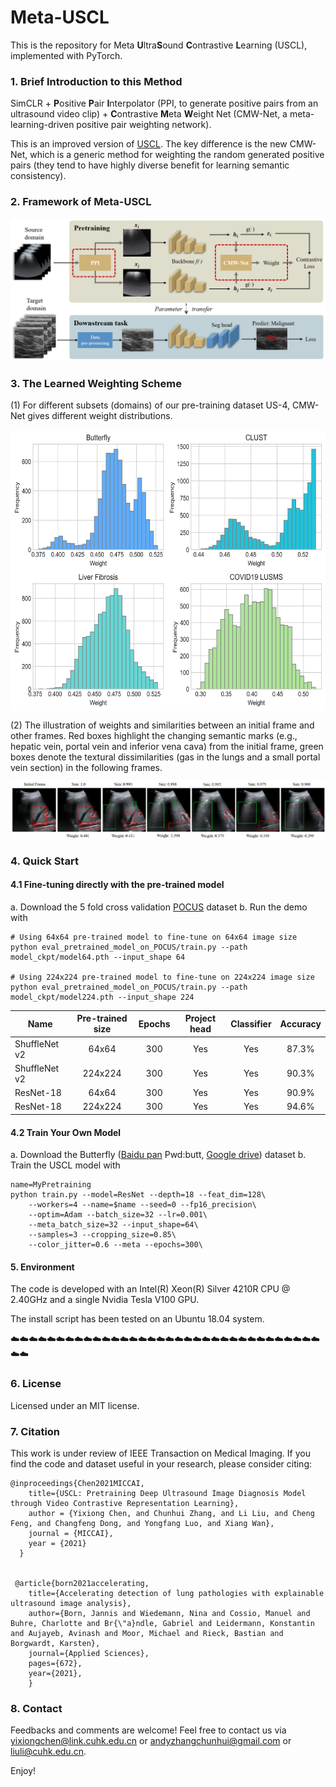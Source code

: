 # Meta-USCL
This is the repository for Meta **U**ltra**S**ound **C**ontrastive **L**earning (USCL), implemented with PyTorch. 

### 1. Brief Introduction to this Method

SimCLR + **P**ositive **P**air **I**nterpolator (PPI, to generate positive pairs from an ultrasound video clip) + **C**ontrastive **M**eta **W**eight Net (CMW-Net, a meta-learning-driven positive pair weighting network).

This is an improved version of [USCL](https://github.com/983632847/USCL). The key difference is the new CMW-Net, which is a generic method for weighting the random generated positive pairs (they tend to have highly diverse benefit for learning semantic consistency).


### 2. Framework of Meta-USCL

![Framework](https://github.com/Schuture/Meta-USCL/blob/main/metaUSCL.png)


### 3. The Learned Weighting Scheme

(1) For different subsets (domains) of our pre-training dataset US-4, CMW-Net gives different weight distributions.

<img src="https://github.com/Schuture/Meta-USCL/blob/main/histogram_weight.png" width = "600" height = "450" alt="Weight distribution across different domains" align=center />

(2) The illustration of weights and similarities between an initial frame and other frames. Red boxes highlight the changing semantic marks (e.g., hepatic vein, portal vein and inferior vena cava) from the initial frame, green boxes denote the textural dissimilarities (gas in the lungs and a small portal vein section) in the following frames.

![The relationship between similarity and weight](https://github.com/Schuture/Meta-USCL/blob/main/Sim_vs_weight.png)


### 4. Quick Start

#### 4.1 Fine-tuning directly with the pre-trained model
a. Download the 5 fold cross validation [POCUS](https://drive.google.com/file/d/111lHpStoY_gYMhCQ-Yt95AreDx0G7-2R/view?usp=sharing) dataset
b. Run the demo with
```
# Using 64x64 pre-trained model to fine-tune on 64x64 image size
python eval_pretrained_model_on_POCUS/train.py --path model_ckpt/model64.pth --input_shape 64

# Using 224x224 pre-trained model to fine-tune on 224x224 image size
python eval_pretrained_model_on_POCUS/train.py --path model_ckpt/model224.pth --input_shape 224
```

Name | Pre-trained size | Epochs | Project head | Classifier | Accuracy 
---  |:---------:|:---------:|:---------:|:---------:|:---------:
ShuffleNet v2 | 64x64 | 300 | Yes | Yes | 87.3%
ShuffleNet v2 | 224x224 | 300 | Yes | Yes | 90.3%
ResNet-18 | 64x64 | 300 | Yes | Yes | 90.9%
ResNet-18 | 224x224 | 300 | Yes | Yes | 94.6%


#### 4.2 Train Your Own Model
a. Download the Butterfly ([Baidu pan](https://pan.baidu.com/s/1tQtDzoditkTft3LMeDfGqw) Pwd:butt, [Google drive](https://drive.google.com/file/d/1zefZInevopumI-VdX6r7Bj-6pj_WILrr/view?usp=sharing)) dataset 
b. Train the USCL model with
```
name=MyPretraining
python train.py --model=ResNet --depth=18 --feat_dim=128\
	--workers=4 --name=$name --seed=0 --fp16_precision\
	--optim=Adam --batch_size=32 --lr=0.001\
	--meta_batch_size=32 --input_shape=64\
 	--samples=3 --cropping_size=0.85\
  	--color_jitter=0.6 --meta --epochs=300\
```


#### 5. Environment
The code is developed with an Intel(R) Xeon(R) Silver 4210R CPU @ 2.40GHz and a single Nvidia Tesla V100 GPU.

The install script has been tested on an Ubuntu 18.04 system.

:cloud::cloud::cloud::cloud::cloud::cloud::cloud::cloud::cloud::cloud::cloud::cloud::cloud::cloud::cloud::cloud::cloud::cloud::cloud::cloud::cloud::cloud::cloud::cloud::cloud::cloud::cloud::cloud::cloud::cloud::cloud::cloud::cloud::cloud::cloud::cloud:


### 6. License

Licensed under an MIT license.


### 7. Citation

This work is under review of IEEE Transaction on Medical Imaging. If you find the code and dataset useful in your research, please consider citing:

    @inproceedings{Chen2021MICCAI,
        title={USCL: Pretraining Deep Ultrasound Image Diagnosis Model through Video Contrastive Representation Learning},
        author = {Yixiong Chen, and Chunhui Zhang, and Li Liu, and Cheng Feng, and Changfeng Dong, and Yongfang Luo, and Xiang Wan},
        journal = {MICCAI},
        year = {2021}
      }


     @article{born2021accelerating,
        title={Accelerating detection of lung pathologies with explainable ultrasound image analysis},
        author={Born, Jannis and Wiedemann, Nina and Cossio, Manuel and Buhre, Charlotte and Br{\"a}ndle, Gabriel and Leidermann, Konstantin and Aujayeb, Avinash and Moor, Michael and Rieck, Bastian and Borgwardt, Karsten},
        journal={Applied Sciences},
        pages={672},
        year={2021},
        }


### 8. Contact
Feedbacks and comments are welcome! Feel free to contact us via [yixiongchen@link.cuhk.edu.cn](mailto:yixiongchen@link.cuhk.edu.cn) or [andyzhangchunhui@gmail.com](mailto:andyzhangchunhui@gmail.com) or [liuli@cuhk.edu.cn](mailto:liuli@cuhk.edu.cn).

Enjoy!









